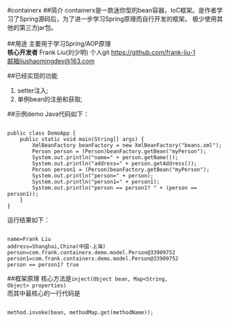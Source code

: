 #containerx
##简介
containerx是一款迷你型的bean容器，IoC框架。是作者学习了Spring源码后，为了进一步学习Spring原理而自行开发的框架。
极少使用其他的第三方jar包。<br/><br/>
##用途
主要用于学习Spring/AOP原理 <br/>
<b>核心开发者</b> Frank Liu(刘少明) 个人git <a href="https://github.com/frank-liu-1" target="_blank">https://github.com/frank-liu-1</a> <br/>
邮箱liushaomingdev@163.com
<br/>

##已经实现的功能
1. setter注入; <br/>
2. 单例bean的注册和获取; <br/>

##示例demo
Java代码如下：
<pre><code>
public class DemoApp {
	public static void main(String[] args) {
		XmlBeanFactory beanFactory = new XmlBeanFactory("beans.xml");
		Person person = (Person)beanFactory.getBean("myPerson");
		System.out.println("name=" + person.getName());
		System.out.println("address=" + person.getAddress());
		Person person1 = (Person)beanFactory.getBean("myPerson");
		System.out.println("person=" + person);
		System.out.println("person1=" + person1);
		System.out.println("person == person1? " + (person == person1));
	}
}
</pre></code>
运行结果如下：
<pre><code>
name=Frank Liu
address=Shanghai,China(中国-上海)
person=com.frank.containerx.demo.model.Person@33909752
person1=com.frank.containerx.demo.model.Person@33909752
person == person1? true
</pre></code>

##框架原理
 核心方法是<code>inject(Object bean, Map<String, Object> properties)</code><br/>
而其中最核心的一行代码是
<pre><code>
method.invoke(bean, methodMap.get(methodName));
</pre></code>

